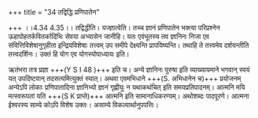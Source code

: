 +++
title = "34 तद्विद्धि प्रणिपातेन"

+++
।।4.34 4.35।। तद्विद्धीति। यज्ज्ञात्वेति। तच्च ज्ञानं प्रणिपातेन भक्त्या परिप्रश्नेन ऊहापोहतर्कवितर्कादिभिः सेवया अभ्यासेन जानीहि। यतः एवंभूतस्य तव ज्ञानिनः निजा एव संवित्तिविशेषानुगृहीता इन्द्रियविशेषाः तत्त्वम् उप समीपे देक्ष्यन्ति प्रापयिष्यन्ति। तथाहि ते तत्त्वमेव दर्शयन्तीति तत्त्वदर्शिनः। उक्तं हि योग एव योगस्योपाध्यायः इति।  
  
ऋतंभरा तत्र प्रज्ञा +++(Y S I 48 )+++ इति च। अन्ये ज्ञानिनः पुरुषा इति व्याख्यायमाने भगवान् स्वयं यत् उपदिष्टवान् तदसत्यमित्युक्तं स्यात्। अथवा एवमभिधाने +++(S. अभिधानेन च)+++ प्रयोजनम् अन्येऽपि लोकाः प्रणिपातादिना ज्ञानिभ्यो ज्ञानं गृह्णीयुः न यथाकथंचित् इति समयप्रतिपादनम्। आत्मनि मयि मत्स्वरूपतां यति +++(S K प्राप्ते)+++ आत्मनि इति सामानाधिकरण्यम्। अथोशब्दः पादपूरणे। आत्मना ईश्वरस्य साम्ये कोऽपि विशेष उक्तः। असाम्ये विकल्पार्थानुपपत्तिः।
